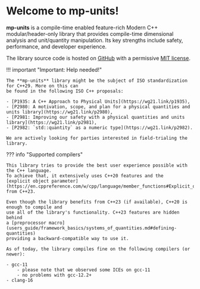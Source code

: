 # Welcome to **mp-units**!

**mp-units** is a compile-time enabled feature-rich Modern C++ modular/header-only library that
provides compile-time dimensional analysis and unit/quantity manipulation. Its key strengths
include safety, performance, and developer experience.

The library source code is hosted on [GitHub](https://github.com/mpusz/mp-units) with a permissive
[MIT license](https://github.com/mpusz/units/blob/master/LICENSE.md).

!!! important "Important: Help needed!"

    The **mp-units** library might be the subject of ISO standardization for C++29. More on this can
    be found in the following ISO C++ proposals:

    - [P1935: A C++ Approach to Physical Units](https://wg21.link/p1935),
    - [P2980: A motivation, scope, and plan for a physical quantities and units library](https://wg21.link/p2980),
    - [P2981: Improving our safety with a physical quantities and units library](https://wg21.link/p2981),
    - [P2982: `std::quantity` as a numeric type](https://wg21.link/p2982).

    We are actively looking for parties interested in field-trialing the library.

??? info "Supported compilers"

    This library tries to provide the best user experience possible with the C++ language.
    To achieve that, it extensively uses C++20 features and the
    [explicit object parameter](https://en.cppreference.com/w/cpp/language/member_functions#Explicit_object_parameter)
    from C++23.

    Even though the library benefits from C++23 (if available), C++20 is enough to compile and
    use all of the library's functionality. C++23 features are hidden behind
    a [preprocessor macro](users_guide/framework_basics/systems_of_quantities.md#defining-quantities)
    providing a backward-compatible way to use it.

    As of today, the library compiles fine on the following compilers (or newer):

    - gcc-11
        - please note that we observed some ICEs on gcc-11
        - no problems with gcc-12.2+
    - clang-16

